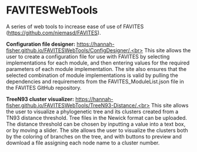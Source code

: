 # FAVITESWebTools

A series of web tools to increase ease of use of FAVITES (https://github.com/niemasd/FAVITES).<br>

**Configuration file designer:** https://hannah-fisher.github.io/FAVITESWebTools/ConfigDesigner/.<br>
This site allows the user to create a configuration file for use with FAVITES by selecting implementations for each module, and then entering values for the required parameters of each module implementation. The site also ensures that the selected combination of module implementations is valid by pulling the dependencies and requirements from the FAVITES_ModuleList.json file in the FAVITES GitHub repository.

**TreeN93 cluster visualizer:** https://hannah-fisher.github.io/FAVITESWebTools/TreeN93-Distance/.<br>
This site allows the user to visualize a phylogenetic tree and its clusters created from a TN93 distance threshold. Tree files in the Newick format can be uploaded. The distance threshold can be chosen by inputting a value into a text box, or by moving a slider. The site allows the user to visualize the clusters both by the coloring of branches on the tree, and with buttons to preview and download a file assigning each node name to a cluster number. 


